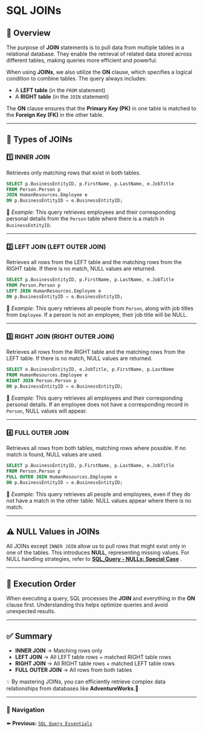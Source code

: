 # SQL JOINs 
## 📖 Overview  
The purpose of **JOIN** statements is to pull data from multiple tables in a relational database. They enable the retrieval of related data stored across different tables, making queries more efficient and powerful. 

When using **JOINs**, we also utilize the **ON** clause, which specifies a logical condition to combine tables. The query always includes:  
- A **LEFT table** (in the `FROM` statement)
- A **RIGHT table** (in the `JOIN` statement)

The **ON** clause ensures that the **Primary Key (PK)** in one table is matched to the **Foreign Key (FK)** in the other table.

---

## 🔗 Types of JOINs

### 1️⃣ INNER JOIN  
Retrieves only matching rows that exist in both tables.

```sql
SELECT p.BusinessEntityID, p.FirstName, p.LastName, e.JobTitle 
FROM Person.Person p
JOIN HumanResources.Employee e
ON p.BusinessEntityID = e.BusinessEntityID;
```
📌 *Example:* This query retrieves employees and their corresponding personal details from the `Person` table where there is a match in `BusinessEntityID`.

---

### 2️⃣ LEFT JOIN (LEFT OUTER JOIN)  
Retrieves all rows from the LEFT table and the matching rows from the RIGHT table. If there is no match, NULL values are returned.

```sql
SELECT p.BusinessEntityID, p.FirstName, p.LastName, e.JobTitle 
FROM Person.Person p
LEFT JOIN HumanResources.Employee e
ON p.BusinessEntityID = e.BusinessEntityID;
```
📌 *Example:* This query retrieves all people from `Person`, along with job titles from `Employee`. If a person is not an employee, their job title will be NULL.

---

### 3️⃣ RIGHT JOIN (RIGHT OUTER JOIN)  
Retrieves all rows from the RIGHT table and the matching rows from the LEFT table. If there is no match, NULL values are returned.

```sql
SELECT e.BusinessEntityID, e.JobTitle, p.FirstName, p.LastName 
FROM HumanResources.Employee e
RIGHT JOIN Person.Person p
ON p.BusinessEntityID = e.BusinessEntityID;
```
📌 *Example:* This query retrieves all employees and their corresponding personal details. If an employee does not have a corresponding record in `Person`, NULL values will appear.

---

### 4️⃣ FULL OUTER JOIN  
Retrieves all rows from both tables, matching rows where possible. If no match is found, NULL values are used.

```sql
SELECT p.BusinessEntityID, p.FirstName, p.LastName, e.JobTitle 
FROM Person.Person p
FULL OUTER JOIN HumanResources.Employee e
ON p.BusinessEntityID = e.BusinessEntityID;
```
📌 *Example:* This query retrieves all people and employees, even if they do not have a match in the other table. NULL values appear where there is no match.

---

## ⚠️ NULL Values in JOINs  
All JOINs except `INNER JOIN` allow us to pull rows that might exist only in one of the tables. This introduces **NULL**, representing missing values. For NULL handling strategies, refer to **[SQL_Query - NULLs: Special Case](SQL_Query.md#5️⃣-nulls-special-case)**
.

---

## 🔄 Execution Order  
When executing a query, SQL processes the **JOIN** and everything in the **ON** clause first. Understanding this helps optimize queries and avoid unexpected results.

---

## ✅ Summary  
- **INNER JOIN** → Matching rows only  
- **LEFT JOIN** → All LEFT table rows + matched RIGHT table rows  
- **RIGHT JOIN** → All RIGHT table rows + matched LEFT table rows  
- **FULL OUTER JOIN** → All rows from both tables  

💡 By mastering JOINs, you can efficiently retrieve complex data relationships from databases like **AdventureWorks**.🚀

---

### 🔗 Navigation
⬅️ **Previous:** [`SQL Query Essentials`](SQL_Query.md) 
